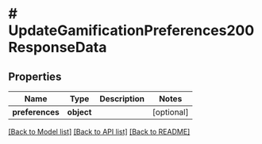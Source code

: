 # # UpdateGamificationPreferences200ResponseData

## Properties

Name | Type | Description | Notes
------------ | ------------- | ------------- | -------------
**preferences** | **object** |  | [optional]

[[Back to Model list]](../../README.md#models) [[Back to API list]](../../README.md#endpoints) [[Back to README]](../../README.md)
